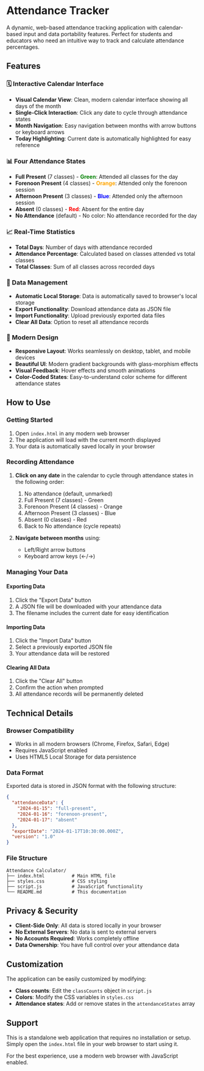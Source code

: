 # Attendance Tracker

A dynamic, web-based attendance tracking application with calendar-based input and data portability features. Perfect for students and educators who need an intuitive way to track and calculate attendance percentages.

## Features

### 🗓️ Interactive Calendar Interface
- **Visual Calendar View**: Clean, modern calendar interface showing all days of the month
- **Single-Click Interaction**: Click any date to cycle through attendance states
- **Month Navigation**: Easy navigation between months with arrow buttons or keyboard arrows
- **Today Highlighting**: Current date is automatically highlighted for easy reference

### 📊 Four Attendance States
- **Full Present** (7 classes) - <span style="color:green; font-weight:bold;">Green</span>: Attended all classes for the day
- **Forenoon Present** (4 classes) - <span style="color:orange; font-weight:bold;">Orange</span>: Attended only the forenoon session
- **Afternoon Present** (3 classes) - <span style="color:blue; font-weight:bold;">Blue</span>: Attended only the afternoon session
- **Absent** (0 classes) - <span style="color:red; font-weight:bold;">Red</span>: Absent for the entire day
- **No Attendance** (default) - No color: No attendance recorded for the day

### 📈 Real-Time Statistics
- **Total Days**: Number of days with attendance recorded
- **Attendance Percentage**: Calculated based on classes attended vs total classes
- **Total Classes**: Sum of all classes across recorded days

### 💾 Data Management
- **Automatic Local Storage**: Data is automatically saved to browser's local storage
- **Export Functionality**: Download attendance data as JSON file
- **Import Functionality**: Upload previously exported data files
- **Clear All Data**: Option to reset all attendance records

### 🎨 Modern Design
- **Responsive Layout**: Works seamlessly on desktop, tablet, and mobile devices
- **Beautiful UI**: Modern gradient backgrounds with glass-morphism effects
- **Visual Feedback**: Hover effects and smooth animations
- **Color-Coded States**: Easy-to-understand color scheme for different attendance states

## How to Use

### Getting Started
1. Open `index.html` in any modern web browser
2. The application will load with the current month displayed
3. Your data is automatically saved locally in your browser

### Recording Attendance
1. **Click on any date** in the calendar to cycle through attendance states in the following order:
   1. No attendance (default, unmarked)
   2. Full Present (7 classes) - Green
   3. Forenoon Present (4 classes) - Orange
   4. Afternoon Present (3 classes) - Blue
   5. Absent (0 classes) - Red
   6. Back to No attendance (cycle repeats)

2. **Navigate between months** using:
   - Left/Right arrow buttons
   - Keyboard arrow keys (←/→)

### Managing Your Data

#### Exporting Data
1. Click the "Export Data" button
2. A JSON file will be downloaded with your attendance data
3. The filename includes the current date for easy identification

#### Importing Data
1. Click the "Import Data" button
2. Select a previously exported JSON file
3. Your attendance data will be restored

#### Clearing All Data
1. Click the "Clear All" button
2. Confirm the action when prompted
3. All attendance records will be permanently deleted

## Technical Details

### Browser Compatibility
- Works in all modern browsers (Chrome, Firefox, Safari, Edge)
- Requires JavaScript enabled
- Uses HTML5 Local Storage for data persistence

### Data Format
Exported data is stored in JSON format with the following structure:
```json
{
  "attendanceData": {
    "2024-01-15": "full-present",
    "2024-01-16": "forenoon-present",
    "2024-01-17": "absent"
  },
  "exportDate": "2024-01-17T10:30:00.000Z",
  "version": "1.0"
}
```

### File Structure
```
Attendance Calculator/
├── index.html          # Main HTML file
├── styles.css          # CSS styling
├── script.js           # JavaScript functionality
└── README.md           # This documentation
```

## Privacy & Security

- **Client-Side Only**: All data is stored locally in your browser
- **No External Servers**: No data is sent to external servers
- **No Accounts Required**: Works completely offline
- **Data Ownership**: You have full control over your attendance data

## Customization

The application can be easily customized by modifying:

- **Class counts**: Edit the `classCounts` object in `script.js`
- **Colors**: Modify the CSS variables in `styles.css`
- **Attendance states**: Add or remove states in the `attendanceStates` array

## Support

This is a standalone web application that requires no installation or setup. Simply open the `index.html` file in your web browser to start using it.

For the best experience, use a modern web browser with JavaScript enabled. 